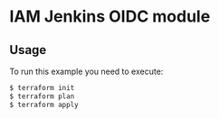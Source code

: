 # IAM Jenkins OIDC module

## Usage

To run this example you need to execute:

```bash
$ terraform init
$ terraform plan
$ terraform apply
```
